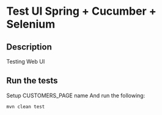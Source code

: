 # Test UI Spring + Cucumber + Selenium

## Description

Testing Web UI

## Run the tests
Setup CUSTOMERS_PAGE name
And run the following:

```bash
mvn clean test
```
